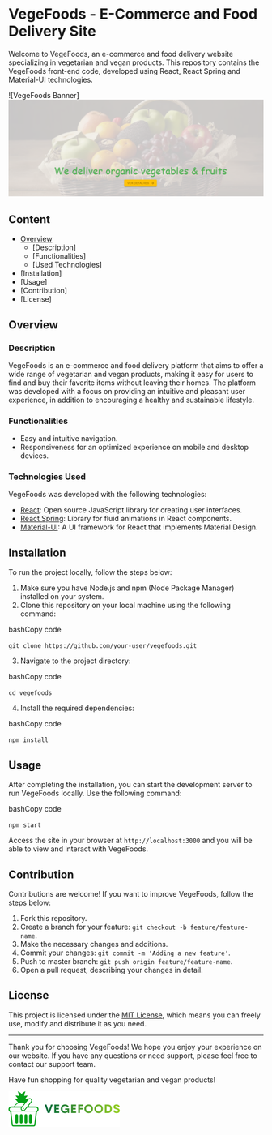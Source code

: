 # VegeFoods - E-Commerce and Food Delivery Site

Welcome to VegeFoods, an e-commerce and food delivery website specializing in vegetarian and vegan products. This repository contains the VegeFoods front-end code, developed using React, React Spring and Material-UI technologies.

![VegeFoods Banner]![Alt text](image-1.png)

## Content

- [Overview]()
     - [Description]
     - [Functionalities]
     - [Used Technologies]
- [Installation]
- [Usage]
- [Contribution]
- [License]

## Overview

### Description

VegeFoods is an e-commerce and food delivery platform that aims to offer a wide range of vegetarian and vegan products, making it easy for users to find and buy their favorite items without leaving their homes. The platform was developed with a focus on providing an intuitive and pleasant user experience, in addition to encouraging a healthy and sustainable lifestyle.

### Functionalities

- Easy and intuitive navigation.
- Responsiveness for an optimized experience on mobile and desktop devices.

### Technologies Used

VegeFoods was developed with the following technologies:

- [React](https://reactjs.org/): Open source JavaScript library for creating user interfaces.
- [React Spring](https://www.react-spring.io/): Library for fluid animations in React components.
- [Material-UI](https://material-ui.com/): A UI framework for React that implements Material Design.

## Installation

To run the project locally, follow the steps below:

1. Make sure you have Node.js and npm (Node Package Manager) installed on your system.
2. Clone this repository on your local machine using the following command:

bashCopy code

`git clone https://github.com/your-user/vegefoods.git`

3. Navigate to the project directory:

bashCopy code

`cd vegefoods`

4. Install the required dependencies:

bashCopy code

`npm install`

## Usage

After completing the installation, you can start the development server to run VegeFoods locally. Use the following command:

bashCopy code

`npm start`

Access the site in your browser at `http://localhost:3000` and you will be able to view and interact with VegeFoods.

## Contribution

Contributions are welcome! If you want to improve VegeFoods, follow the steps below:

1. Fork this repository.
2. Create a branch for your feature: `git checkout -b feature/feature-name`.
3. Make the necessary changes and additions.
4. Commit your changes: `git commit -m 'Adding a new feature'`.
5. Push to master branch: `git push origin feature/feature-name`.
6. Open a pull request, describing your changes in detail.

## License

This project is licensed under the [MIT License](), which means you can freely use, modify and distribute it as you need.

----------

Thank you for choosing VegeFoods! We hope you enjoy your experience on our website. If you have any questions or need support, please feel free to contact our support team.

Have fun shopping for quality vegetarian and vegan products!

![VegeFoods Logo][def]

[def]: src/asssets/images/logo.svg
